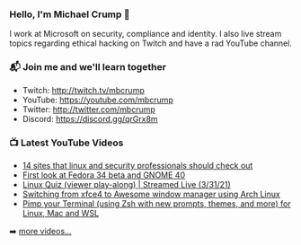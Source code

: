 ### Hello, I'm Michael Crump 👋

I work at Microsoft on security, compliance and identity. I also live stream topics regarding ethical hacking on Twitch and have a rad YouTube channel. 

### 📬 Join me and we'll learn together

- Twitch: http://twitch.tv/mbcrump
- YouTube: https://youtube.com/mbcrump
- Twitter: http://twitter.com/mbcrump
- Discord: https://discord.gg/qrGrx8m

### 📺 Latest YouTube Videos

<!-- YOUTUBE:START -->
- [14 sites that linux and security professionals should check out](https://www.youtube.com/watch?v=lVx-eZsdkjg)
- [First look at Fedora 34 beta and GNOME 40](https://www.youtube.com/watch?v=MsqnirRL_rU)
- [Linux Quiz (viewer play-along) | Streamed Live (3/31/21)](https://www.youtube.com/watch?v=8rLLt2ds2lE)
- [Switching from xfce4 to Awesome window manager using Arch Linux](https://www.youtube.com/watch?v=qp2F3AcbYrQ)
- [Pimp your Terminal (using Zsh with new prompts, themes, and more) for Linux, Mac and WSL](https://www.youtube.com/watch?v=JT6QXppPRVc)
<!-- YOUTUBE:END -->

➡️ [more videos...](https://youtube.com/mbcrump)

